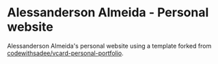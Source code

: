 # Alessanderson Almeida - Personal website

Alessanderson Almeida's personal website using a template forked from [codewithsadee/vcard-personal-portfolio](http://github.com/codewithsadee/vcard-personal-portfolio).